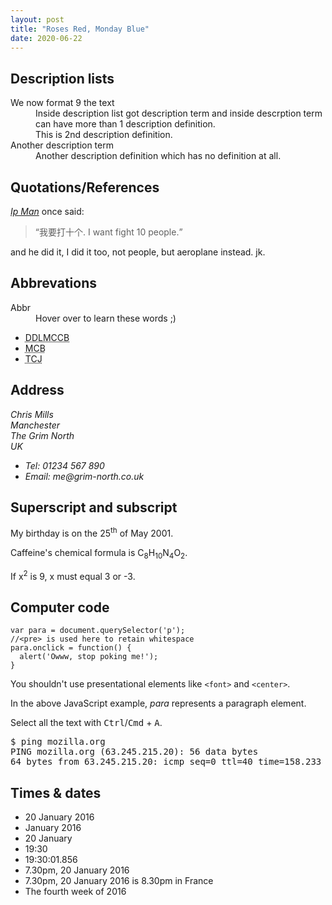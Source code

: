 ```yaml
---
layout: post
title: "Roses Red, Monday Blue"
date: 2020-06-22
---
```


<h2>Description lists</h2>
<dl>
    <dt>We now format 9 the text</dt>
    <dd>Inside description list got description term and inside descrption term can have more than 1 description definition.</dd>
    <dd>This is 2nd description definition.</dd>
    <dt>Another description term</dt>
    <dd>Another description definition which has no definition at all.</dd>
</dl>

<h2>Quotations/References</h2>
<P><a href="https://en.wikipedia.org/wiki/Ip_Man"><cite>Ip Man</cite></a> once said:</p>
<blockquote cite="https://zhidao.baidu.com/question/1606385457153097947.html?qbl=relate_question_4">
<p><q>我要打十个. I want fight 10 people.</q></p>
</blockquote>
<p>and he did it, I did it too, not people, but aeroplane instead. jk.</P>

<h2>Abbrevations</h2>
<p>
<dl>
    <dt>Abbr</dt>
        <dd>Hover over to learn these words ;)</dd>
        <ul>
            <li><abbr title="Dual Display Lychee Mango Coconut Cream Bun">DDLMCCB</abbr></li>
            <li><abbr title="Miniature Circuit Breaker">MCB</abbr></li>
            <li><abbr title="Thailand, China, Japan">TCJ</abbr></li>
        </ul>
</dl></p>

<h2>Address</h2>
<address>
  <p>
    Chris Mills<br>
    Manchester<br>
    The Grim North<br>
    UK
  </p>

  <ul>
    <li>Tel: 01234 567 890</li>
    <li>Email: me@grim-north.co.uk</li>
  </ul>
</address>

<h2>Superscript and subscript</h2>
<p>My birthday is on the 25<sup>th</sup> of May 2001.</p>
<p>Caffeine's chemical formula is C<sub>8</sub>H<sub>10</sub>N<sub>4</sub>O<sub>2</sub>.</p>
<p>If x<sup>2</sup> is 9, x must equal 3 or -3.</p>

<h2>Computer code</h2>
<pre><code title="code">var para = document.querySelector('p');
//&lt;pre&gt; is used here to retain whitespace
para.onclick = function() {
  alert('Owww, stop poking me!');
}</code></pre>

<p>You shouldn't use presentational elements like <code>&lt;font&gt;</code> and <code>&lt;center&gt;</code>.</p>

<p>In the above JavaScript example, <var title="var: variable names">para</var> represents a paragraph element.</p>


<p>Select all the text with <kbd>Ctrl</kbd>/<kbd>Cmd</kbd> + <kbd>A</kbd>.</p>

<pre>$ <kbd title="kbd: keyboard input">ping mozilla.org</kbd>
<samp title="samp: program output">PING mozilla.org (63.245.215.20): 56 data bytes
64 bytes from 63.245.215.20: icmp_seq=0 ttl=40 time=158.233 ms</samp></pre>

<h2>Times & dates</h2>
<ul>
<!-- Standard simple date -->
<li><time datetime="2016-01-20" title="2016-01-20">20 January 2016</time></li>
<!-- Just year and month -->
<li><time datetime="2016-01" title="2016-01">January 2016</time></li>
<!-- Just month and day -->
<li><time datetime="01-20" title="01-20">20 January</time></li>
<!-- Just time, hours and minutes -->
<li><time datetime="19:30" title="19:30">19:30</time></li>
<!-- You can do seconds and milliseconds too! -->
<li><time datetime="19:30:01.856" title="19:30:01.856">19:30:01.856</time></li>
<!-- Date and time -->
<li><time datetime="2016-01-20T19:30" title="2016-01-20T19:30">7.30pm, 20 January 2016</time></li>
<!-- Date and time with timezone offset -->
<li><time datetime="2016-01-20T19:30+01:00" title="2016-01-20T19:30+01:00">7.30pm, 20 January 2016 is 8.30pm in France</time></li>
<!-- Calling out a specific week number -->
<li><time datetime="2016-W04" title="2016-W04">The fourth week of 2016</time></li>
</ul>

